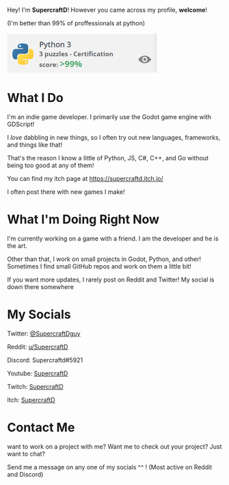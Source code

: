 Hey! I'm **SupercraftD**!
However you came across my profile, **welcome**!

(I'm better than 99% of proffessionals at python)

![im so cool](py3best.png)

# What I Do

I'm an indie game developer. I primarily use the Godot game engine with GDScript!

I *love* dabbling in new things, so I often try out new languages, frameworks, and things like that!

That's the reason I know a little of Python, JS, C#, C++, and Go without being too good at any of them!

You can find my itch page at https://supercraftd.itch.io/

I often post there with new games I make!

# What I'm Doing Right Now

I'm currently working on a game with a friend. I am the developer and he is the art.

Other than that, I work on small projects in Godot, Python, and other! Sometimes I find small GitHub repos and work on them a little bit!

If you want more updates, I rarely post on Reddit and Twitter! My social is down there somewhere

# My Socials

Twitter: [@SupercraftDguy](https://twitter.com/SupercraftDguy)

Reddit: [u/SupercraftD](https://www.reddit.com/user/SupercraftD)

Discord: Supercraftd#5921

Youtube: [SupercraftD](https://www.youtube.com/channel/UCCiIb9QVbiDhJorashqjVGw)

Twitch: [SupercraftD](https://www.twitch.tv/supercraftd)

Itch: [SupercraftD](https://supercraftd.itch.io/)

# Contact Me
want to work on a project with me? Want me to check out your project? Just want to chat?

Send me a message on any one of my socials ^^ ! (Most active on Reddit and Discord)
